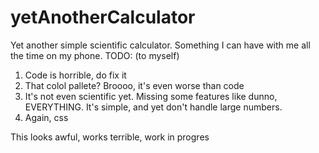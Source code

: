 # yetAnotherCalculator
Yet another simple scientific calculator. Something I can have with me all the time on my phone.
TODO: (to myself)
1. Code is horrible, do fix it
2. That colol pallete? Broooo, it's even worse than code
3. It's not even scientific yet. Missing some features like dunno, EVERYTHING. It's simple, and yet don't handle large numbers.
4. Again, css

This looks awful, works terrible, work in progres
